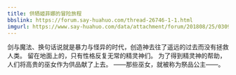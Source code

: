 ```yaml
---
title: 供牺姬菲娜的冒险旅程
bbslink: https://forum.say-huahuo.com/thread-26746-1-1.html
imgurl: https://www.say-huahuo.com/data/attachment/forum/201808/25/030909w62zpvv25ppyl767.jpg
---
```


剑与魔法、换句话说就是暴力与怪异的时代，创造神去往了遥远的过去而没有拯救人类。 留在地面上的，只有性格反复无常的精灵神们。 为了得到精灵神的帮助，人们将高贵的巫女作为供品献了上去。 ――那些巫女，就被称为祭品公主――。<!--more-->
